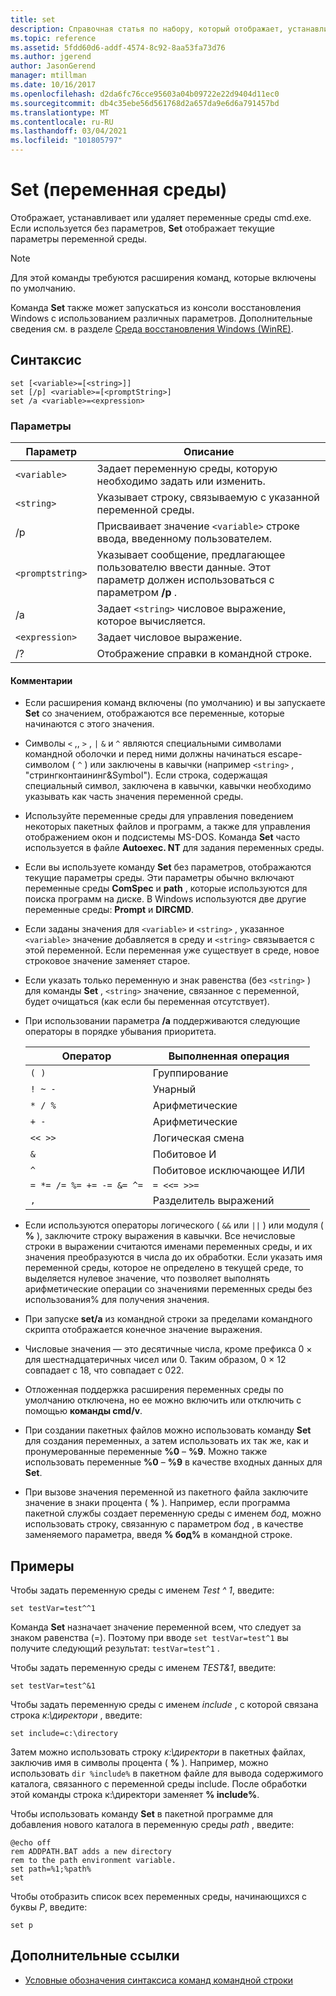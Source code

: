 ```yaml
---
title: set
description: Справочная статья по набору, который отображает, устанавливает или удаляет переменные среды cmd.exe.
ms.topic: reference
ms.assetid: 5fdd60d6-addf-4574-8c92-8aa53fa73d76
ms.author: jgerend
author: JasonGerend
manager: mtillman
ms.date: 10/16/2017
ms.openlocfilehash: d2da6fc76cce95603a04b09722e22d9404d11ec0
ms.sourcegitcommit: db4c35ebe56d561768d2a657da9e6d6a791457bd
ms.translationtype: MT
ms.contentlocale: ru-RU
ms.lasthandoff: 03/04/2021
ms.locfileid: "101805797"
---
```

# <a name="set-environment-variable"></a>Set (переменная среды)

Отображает, устанавливает или удаляет переменные среды cmd.exe. Если используется без параметров, **Set** отображает текущие параметры переменной среды.

> [!NOTE]
> Для этой команды требуются расширения команд, которые включены по умолчанию.

Команда **Set** также может запускаться из консоли восстановления Windows с использованием различных параметров. Дополнительные сведения см. в разделе [Среда восстановления Windows (WinRE)](/windows-hardware/manufacture/desktop/windows-recovery-environment--windows-re--technical-reference).

## <a name="syntax"></a>Синтаксис

```
set [<variable>=[<string>]]
set [/p] <variable>=[<promptString>]
set /a <variable>=<expression>
```

### <a name="parameters"></a>Параметры

| Параметр | Описание |
|--|--|
| `<variable>` | Задает переменную среды, которую необходимо задать или изменить. |
| `<string>` | Указывает строку, связываемую с указанной переменной среды. |
| /p | Присваивает значение `<variable>` строке ввода, введенному пользователем. |
| `<promptstring>` | Указывает сообщение, предлагающее пользователю ввести данные. Этот параметр должен использоваться с параметром **/p** . |
| /a | Задает `<string>` числовое выражение, которое вычисляется. |
| `<expression>` | Задает числовое выражение. |
| /? | Отображение справки в командной строке. |

#### <a name="remarks"></a>Комментарии

- Если расширения команд включены (по умолчанию) и вы запускаете **Set** со значением, отображаются все переменные, которые начинаются с этого значения.

- Символы `<` ,, `>` , `|` `&` и `^` являются специальными символами командной оболочки и перед ними должны начинаться escape-символом ( `^` ) или заключены в кавычки (например `<string>` , "стрингконтаининг&Symbol"). Если строка, содержащая специальный символ, заключена в кавычки, кавычки необходимо указывать как часть значения переменной среды.

- Используйте переменные среды для управления поведением некоторых пакетных файлов и программ, а также для управления отображением окон и подсистемы MS-DOS. Команда **Set** часто используется в файле **Autoexec. NT** для задания переменных среды.

- Если вы используете команду **Set** без параметров, отображаются текущие параметры среды. Эти параметры обычно включают переменные среды **ComSpec** и **path** , которые используются для поиска программ на диске. В Windows используются две другие переменные среды: **Prompt** и **DIRCMD**.

- Если заданы значения для `<variable>` и `<string>` , указанное `<variable>` значение добавляется в среду и `<string>` связывается с этой переменной. Если переменная уже существует в среде, новое строковое значение заменяет старое.

- Если указать только переменную и знак равенства (без `<string>` ) для команды **Set** , `<string>` значение, связанное с переменной, будет очищаться (как если бы переменная отсутствует).

- При использовании параметра **/a** поддерживаются следующие операторы в порядке убывания приоритета.

  | Оператор | Выполненная операция |
  |--|--|
  | `( )` | Группирование |
  | `! ~ -` | Унарный |
  | `* / %` | Арифметические |
  | `+ -` | Арифметические |
  | `<< >>` | Логическая смена |
  | `&` | Побитовое И |
  | `^` | Побитовое исключающее ИЛИ |
  | `= *= /= %= += -= &= ^=` | `= <<= >>=` |
  | `,` | Разделитель выражений |

- Если используются операторы логического ( `&&` или `||` ) или модуля ( **%** ), заключите строку выражения в кавычки. Все нечисловые строки в выражении считаются именами переменных среды, и их значения преобразуются в числа до их обработки. Если указать имя переменной среды, которое не определено в текущей среде, то выделяется нулевое значение, что позволяет выполнять арифметические операции со значениями переменных среды без использования% для получения значения.

- При запуске **set/a** из командной строки за пределами командного скрипта отображается конечное значение выражения.

- Числовые значения — это десятичные числа, кроме префикса 0 × для шестнадцатеричных чисел или 0. Таким образом, 0 × 12 совпадает с 18, что совпадает с 022.

- Отложенная поддержка расширения переменных среды по умолчанию отключена, но ее можно включить или отключить с помощью **команды cmd/v**.

- При создании пакетных файлов можно использовать команду **Set** для создания переменных, а затем использовать их так же, как и пронумерованные переменные **%0** – **%9**. Можно также использовать переменные **%0** – **%9** в качестве входных данных для **Set**.

- При вызове значения переменной из пакетного файла заключите значение в знаки процента ( **%** ). Например, если программа пакетной службы создает переменную среды с именем *бод*, можно использовать строку, связанную с параметром *бод* , в качестве заменяемого параметра, введя **% бод%** в командной строке.

## <a name="examples"></a>Примеры

Чтобы задать переменную среды с именем *Test ^ 1*, введите:

```
set testVar=test^^1
```

Команда **Set** назначает значение переменной всем, что следует за знаком равенства (=). Поэтому при вводе `set testVar=test^1` вы получите следующий результат: `testVar=test^1` .

Чтобы задать переменную среды с именем *TEST&1*, введите:

```
set testVar=test^&1
```

Чтобы задать переменную среды с именем *include* , с которой связана строка *к:\директори* , введите:

```
set include=c:\directory
```

Затем можно использовать строку *к:\директори* в пакетных файлах, заключив имя в символы процента ( **%** ). Например, можно использовать `dir %include%` в пакетном файле для вывода содержимого каталога, связанного с переменной среды include. После обработки этой команды строка к:\директори заменяет **% include%**.

Чтобы использовать команду **Set** в пакетной программе для добавления нового каталога в переменную среды *path* , введите:

```
@echo off
rem ADDPATH.BAT adds a new directory
rem to the path environment variable.
set path=%1;%path%
set
```

Чтобы отобразить список всех переменных среды, начинающихся с буквы *P*, введите:

```
set p
```

## <a name="additional-references"></a>Дополнительные ссылки

- [Условные обозначения синтаксиса команд командной строки](command-line-syntax-key.md)